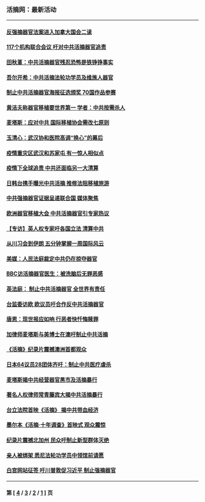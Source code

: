 ### 活摘网：最新活动
---
#### [反强摘器官法案进入加拿大国会二读](../../pages/nf5883/n13033450.md?06210430) 
#### [117个机构联合会议 吁对中共活摘器官追责](../../pages/nf5883/n12775087.md?06210430) 
#### [田秋堇：中共活摘器官残忍恐怖是铁铮铮事实](../../pages/nf5883/n12702148.md?06210430) 
#### [吾尔开希：中共活摘法轮功学员及维族人器官](../../pages/nf5883/n12693197.md?06210430) 
#### [制止中共活摘器官海报征选颁奖 70国作品参赛](../../pages/nf5883/n12692050.md?06210430) 
#### [黄洁夫称器官移植要世界第一 学者：中共按需杀人](../../pages/nf5883/n12572329.md?06210430) 
#### [麦塔斯：应对中共 国际移植协会需改七原则](../../pages/nf5883/n12514711.md?06210430) 
#### [玉清心：武汉协和医院高调“换心”的幕后](../../pages/nf5883/n12298730.md?06210430) 
#### [疫情重灾区武汉和苏家屯 有一惊人相似点](../../pages/nf5883/n12150824.md?06210430) 
#### [疫情下全球追责 中共还面临另一大清算](../../pages/nf5883/n12070397.md?06210430) 
#### [日韩台携手曝光中共活摘 推修法阻移植旅游](../../pages/nf5883/n11712046.md?06210430) 
#### [中共强摘器官证据呈递联合国 媒体聚焦](../../pages/nf5883/n11546426.md?06210430) 
#### [欧洲器官移植大会 中共活摘器官引专家热议](../../pages/nf5883/n11539095.md?06210430) 
#### [【专访】英人权专家吁各国立法 清算中共](../../pages/nf5883/n11367315.md?06210430) 
#### [从川习会到伊朗 五分钟掌握一周国际风云](../../pages/nf5883/n11338520.md?06210430) 
#### [美媒：人民法庭裁定中共仍在掠夺器官](../../pages/nf5883/n11334897.md?06210430) 
#### [BBC访活摘器官医生：被洗脑后无罪恶感](../../pages/nf5883/n11335935.md?06210430) 
#### [英法庭： 制止中共活摘器官 全世界有责任](../../pages/nf5883/n11330691.md?06210430) 
#### [台监委访欧 欧议员吁合作反中共活摘器官](../../pages/nf5883/n11109190.md?06210430) 
#### [唐恩：现世报应如响 行恶者快忏悔赎罪](../../pages/nf5883/n11104016.md?06210430) 
#### [加律师麦塔斯与美博士在澳吁制止中共活摘](../../pages/nf5883/n10724764.md?06210430) 
#### [《活摘》纪录片震撼澳洲首都观众](../../pages/nf5883/n10722747.md?06210430) 
#### [日本64议员28团体齐吁：制止中共医疗虐杀](../../pages/nf5883/n10587757.md?06210430) 
#### [麦塔斯揭中共经营器官黑市及活摘暴行](../../pages/nf5883/n10442407.md?06210430) 
#### [著名人权律师常青藤宾大揭中共活摘暴行](../../pages/nf5883/n10318181.md?06210430) 
#### [台立法院首映《活摘》 揭中共带血经济](../../pages/nf5883/n9938847.md?06210430) 
#### [墨尔本《活摘·十年调查》首映式 观众震惊](../../pages/nf5883/n9522572.md?06210430) 
#### [纪录片震撼北加州 民众吁制止新型群体灭绝](../../pages/nf5883/n9188314.md?06210430) 
#### [亲人被绑架 悉尼法轮功学员中领馆前请愿](../../pages/nf5883/n9056753.md?06210430) 
#### [白宫网站征签 吁川普敦促习近平 制止强摘器官](../../pages/nf5883/n9009661.md?06210430) 

---
#### 第 [ [4](./4.md?06210430) / [3](./3.md?06210430) / [2](./2.md?06210430) / [1](./1.md?06210430) ] 页

